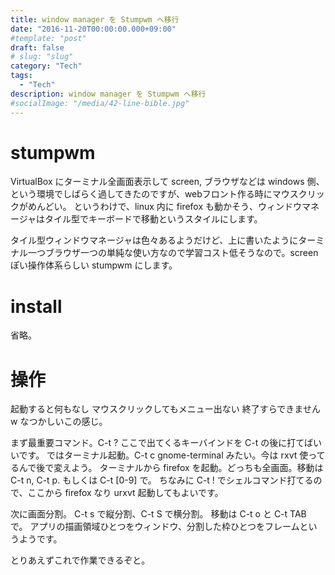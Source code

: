 ```yaml
---
title: window manager を Stumpwm へ移行
date: "2016-11-20T00:00:00.000+09:00"
#template: "post"
draft: false
# slug: "slug"
category: "Tech"
tags:
  - "Tech"
description: window manager を Stumpwm へ移行
#socialImage: "/media/42-line-bible.jpg"
---
```

# stumpwm
VirtualBox にターミナル全画面表示して screen, ブラウザなどは windows 側、という環境でしばらく過してきたのですが、webフロント作る時にマウスクリックがめんどい。
というわけで、linux 内に firefox も動かそう、ウィンドウマネージャはタイル型でキーボードで移動というスタイルにします。

タイル型ウィンドウマネージャは色々あるようだけど、上に書いたようにターミナル一つブラウザ一つの単純な使い方なので学習コスト低そうなので。screen ぽい操作体系らしい stumpwm にします。

# install
省略。

# 操作
起動すると何もなし
マウスクリックしてもメニュー出ない
終了すらできませんw なつかしいこの感じ。

まず最重要コマンド。C-t ?
ここで出てくるキーバインドを C-t の後に打てばいいです。
ではターミナル起動。C-t c
gnome-terminal みたい。今は rxvt 使ってるんで後で変えよう。
ターミナルから firefox を起動。どっちも全画面。移動は C-t n, C-t p. もしくは C-t [0-9] で。
ちなみに C-t ! でシェルコマンド打てるので、ここから firefox なり urxvt 起動してもよいです。

次に画面分割。
C-t s で縦分割、C-t S で横分割。
移動は C-t o と C-t TAB で。
アプリの描画領域ひとつをウィンドウ、分割した枠ひとつをフレームというようです。

とりあえずこれで作業できるぞと。

